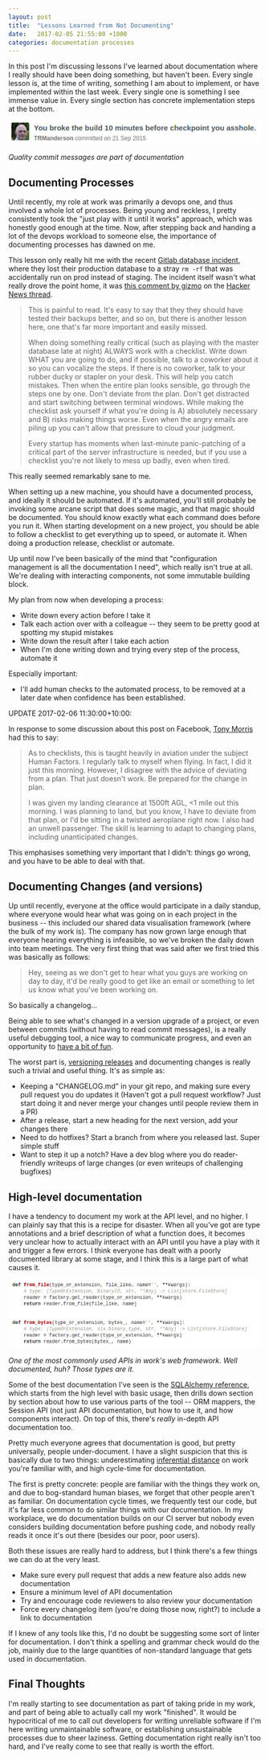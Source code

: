 ```yaml
---
layout: post
title:  "Lessons Learned from Not Documenting"
date:   2017-02-05 21:55:00 +1000
categories: documentation processes
---
```


In this post I'm discussing lessons I've learned about documentation where I really should have been doing something, but haven't been. Every single lesson is, at the time of writing, something I am about to implement, or have implemented within the last week. Every single one is something I see immense value in. Every single section has concrete implementation steps at the bottom.

![Commit message](/uploads/2017/02/deco-commit.png)

_Quality commit messages are part of documentation_

Documenting Processes
------------------

Until recently, my role at work was primarily a devops one, and thus involved a whole lot of processes. Being young and reckless, I pretty consistently took the "just play with it until it works" approach, which was honestly good enough at the time. Now, after stepping back and handing a lot of the devops workload to someone else, the importance of documenting processes has dawned on me.

This lesson only really hit me with the recent [Gitlab database incident](https://docs.google.com/document/d/1GCK53YDcBWQveod9kfzW-VCxIABGiryG7_z_6jHdVik/pub), where they lost their production database to a stray `rm -rf` that was accidentally run on prod instead of staging. The incident itself wasn't what really drove the point home, it was [this comment by gizmo](https://news.ycombinator.com/item?id=13537177) on the [Hacker News thread](https://news.ycombinator.com/item?id=13537052).

>This is painful to read. It's easy to say that they they should have tested their backups better, and so on, but there is another lesson here, one that's far more important and easily missed.
>
>When doing something really critical (such as playing with the master database late at night) ALWAYS work with a checklist. Write down WHAT you are going to do, and if possible, talk to a coworker about it so you can vocalize the steps. If there is no coworker, talk to your rubber ducky or stapler on your desk. This will help you catch mistakes. Then when the entire plan looks sensible, go through the steps one by one. Don't deviate from the plan. Don't get distracted and start switching between terminal windows. While making the checklist ask yourself if what you're doing is A) absolutely necessary and B) risks making things worse. Even when the angry emails are piling up you can't allow that pressure to cloud your judgment.
>
>Every startup has moments when last-minute panic-patching of a critical part of the server infrastructure is needed, but if you use a checklist you're not likely to mess up badly, even when tired.

This really seemed remarkably sane to me.

When setting up a new machine, you should have a documented process, and ideally it should be automated. If it's automated, you'll still probably be invoking some arcane script that does some magic, and that magic should be documented. You should know exactly what each command does before you run it. When starting development on a new project, you should be able to follow a checklist to get everything up to speed, or automate it. When doing a production release, checklist or automate.

Up until now I've been basically of the mind that "configuration management is all the documentation I need", which really isn't true at all. We're dealing with interacting components, not some immutable building block.


My plan from now when developing a process:
 - Write down every action before I take it
 - Talk each action over with a colleague -- they seem to be pretty good at spotting my stupid mistakes
 - Write down the result after I take each action
 - When I'm done writing down and trying every step of the process, automate it

Especially important:
 - I'll add human checks to the automated process, to be removed at a later date when confidence has been established.

UPDATE 2017-02-06 11:30:00+10:00:

In response to some discussion about this post on Facebook, [Tony Morris](http://blog.tmorris.net/) had this to say:

>As to checklists, this is taught heavily in aviation under the subject Human Factors. I regularly talk to myself when flying. In fact, I did it just this morning. However, I disagree with the advice of deviating from a plan. That just doesn't work. Be prepared for the change in plan.
>
>I was given my landing clearance at 1500ft AGL, <1 mile out this morning. I was planning to land, but you know, I have to deviate from that plan, or I'd be sitting in a twisted aeroplane right now. I also had an unwell passenger. The skill is learning to adapt to changing plans, including unanticipated changes.

This emphasises something very important that I didn't: things go wrong, and you have to be able to deal with that.

Documenting Changes (and versions)
-------------------

Up until recently, everyone at the office would participate in a daily standup, where everyone would hear what was going on in each project in the business -- this included our shared data visualisation framework (where the bulk of my work is). The company has now grown large enough that everyone hearing everything is infeasible, so we've broken the daily down into team meetings. The very first thing that was said after we first tried this was basically as follows:

> Hey, seeing as we don't get to hear what you guys are working on day to day, it'd be really good to get like an email or something to let us know what you've been working on.

So basically a changelog...

Being able to see what's changed in a version upgrade of a project, or even between commits (without having to read commit messages), is a really useful debugging tool, a nice way to communicate progress, and even an opportunity to [have a bit of fun](https://api.slack.com/changelog).

The worst part is, [versioning releases](http://semver.org/) and documenting changes is really such a trivial and useful thing. It's as simple as:
- Keeping a "CHANGELOG.md" in your git repo, and making sure every pull request you do updates it (Haven't got a pull request workflow? Just start doing it and never merge your changes until people review them in a PR)
- After a release, start a new heading for the next version, add your changes there
- Need to do hotfixes? Start a branch from where you released last. Super simple stuff
 - Want to step it up a notch? Have a dev blog where you do reader-friendly writeups of large changes (or even writeups of challenging bugfixes)

High-level documentation
------------------------

I have a tendency to document my work at the API level, and no higher. I can plainly say that this is a recipe for disaster. When all you've got are type annotations and a brief description of what a function does, it becomes very unclear how to actually interact with an API until you have a play with it and trigger a few errors. I think everyone has dealt with a poorly documented library at some stage, and I think this is a large part of what causes it.

![Tropofy Fileframe](/uploads/2017/02/documentation.png "One of the most commonly used APIs in work's web framework. Well documented, huh?")

_One of the most commonly used APIs in work's web framework. Well documented, huh? Those types are it._

Some of the best documentation I've seen is the [SQLAlchemy reference](http://docs.sqlalchemy.org/en/rel_1_1/), which starts from the high level with basic usage, then drills down section by section about how to use various parts of the tool -- ORM mappers, the Session API (not just API documentation, but how to use it, and how components interact). On top of this, there's *really* in-depth API documentation too.

Pretty much everyone agrees that documentation is good, but pretty universally, people under-document. I have a slight suspicion that this is basically due to two things: underestimating [inferential distance](https://wiki.lesswrong.com/wiki/Inferential_distance) on work you're familiar with, and high cycle-time for documentation.

The first is pretty concrete: people are familiar with the things they work on, and due to bog-standard human biases, we forget that other people aren't as familiar. On documentation cycle times, we frequently test our code, but it's far less common to do similar things with our documentation. In my workplace, we do documentation builds on our CI server but nobody even considers building documentation before pushing code, and nobody really reads it once it's out there (besides our poor, poor users).

Both these issues are really hard to address, but I think there's a few things we can do at the very least.
 - Make sure every pull request that adds a new feature also adds new documentation
 - Ensure a minimum level of API documentation
 - Try and encourage code reviewers to also review your documentation
 - Force every changelog item (you're doing those now, right?) to include a link to documentation

If I knew of any tools like this, I'd no doubt be suggesting some sort of linter for documentation. I don't think a spelling and grammar check would do the job, mainly due to the large quantities of non-standard language that gets used in documentation.

Final Thoughts
-------------

I'm really starting to see documentation as part of taking pride in my work, and part of being able to actually call my work "finished". It would be hypocritical of me to call out developers for writing unreliable software if I'm here writing unmaintainable software, or establishing unsustainable processes due to sheer laziness. Getting documentation right really isn't too hard, and I've really come to see that really is worth the effort.

